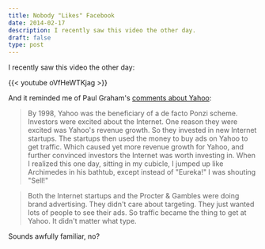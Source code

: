 ```yaml
---
title: Nobody "Likes" Facebook
date: 2014-02-17
description: I recently saw this video the other day.
draft: false
type: post
---
```


I recently saw this video the other day:

{{< youtube oVfHeWTKjag >}}

And it reminded me of Paul Graham's [comments about Yahoo](http://paulgraham.com/yahoo.html "What Happened to Yahoo"):

> By 1998, Yahoo was the beneficiary of a de facto Ponzi scheme. Investors were excited about the Internet. One reason they were excited was Yahoo's revenue growth. So they invested in new Internet startups. The startups then used the money to buy ads on Yahoo to get traffic. Which caused yet more revenue growth for Yahoo, and further convinced investors the Internet was worth investing in. When I realized this one day, sitting in my cubicle, I jumped up like Archimedes in his bathtub, except instead of "Eureka!" I was shouting "Sell!"

> Both the Internet startups and the Procter &amp; Gambles were doing brand advertising. They didn't care about targeting. They just wanted lots of people to see their ads. So traffic became the thing to get at Yahoo. It didn't matter what type.

Sounds awfully familiar, no?
